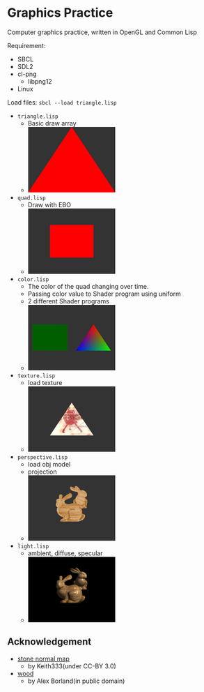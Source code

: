 Graphics Practice
=================

Computer graphics practice, written in OpenGL and Common Lisp

Requirement:

* SBCL
* SDL2
* cl-png
  - libpng12
* Linux

Load files: `sbcl --load triangle.lisp`

* `triangle.lisp`
  - Basic draw array
  - <img src="img/triangle.png" width=200 />
* `quad.lisp`
  - Draw with EBO
  - <img src="img/quad.png" width=200 />
* `color.lisp`
  - The color of the quad changing over time.
  - Passing color value to Shader program using uniform
  - 2 different Shader programs
  - <img src="img/color.png" width=200 />
* `texture.lisp`
  - load texture
  - <img src="img/texture.png" width=200/>
* `perspective.lisp`
  - load obj model
  - projection
  - <img src="img/perspective.png" width=200/>
* `light.lisp`
  - ambient, diffuse, specular
  - <img src="img/light.png" width=200/>

Acknowledgement
---------------

* [stone normal map](https://opengameart.org/content/ground-outdoors-dirt-and-stones-seamless-texture-with-normalmap-dirtandstonesnjpg)
  - by Keith333(under CC-BY 3.0)
* [wood](https://www.publicdomainpictures.net/en/view-image.php?image=209094&picture=natural-wood-grain-background)
  - by Alex Borland(in public domain)

